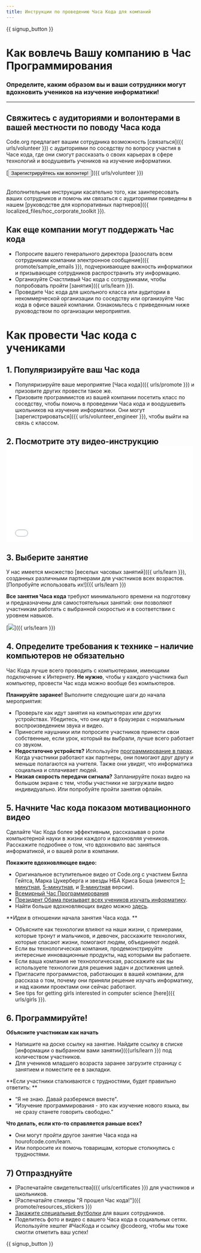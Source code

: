 ```yaml
---
title: Инструкции по проведению Часа Кода для компаний
---
```


{{ signup_button }}

# Как вовлечь Вашу компанию в Час Программирования
### Определите, каким образом вы и ваши сотрудники могут вдохновить учеников на изучение информатики!

***

## Свяжитесь с аудиториями и волонтерами в вашей местности по поводу Часа кода
Code.org предлагает вашим сотрудника возможность [связаться]({{ urls/volunteer }}) с аудиториями по соседству по вопросу участия в Часе кода, где они смогут рассказать о своих карьерах в сфере технологий и воодушевить учеников на изучение информатики.

[<button>Зарегистрируйтесь как волонтер!
</button>]({{ urls/volunteer }})
<br>
<br>

Дополнительные инструкции касательно того, как заинтересовать ваших сотрудников и помочь им связаться с аудиториями приведены в нашем [руководстве для корпоративных партнеров]({{ localized_files/hoc_corporate_toolkit }}).

## Как еще компании могут поддержать Час кода

- Попросите вашего генерального директора [разослать всем сотрудникам компании электронное сообщение]({{ promote/sample_emails }}), подчеркивающее важность информатики и призывающее сотрудников распространить эту информацию.
- Организуйте Счастливый Час кода с сотрудниками, чтобы попробовать пройти [занятия]({{ urls/learn }}).
- Проведите Час кода для школьного класса или аудитории в некоммерческой организации по соседству или организуйте Час кода в офисе вашей компании. Ознакомьтесь с приведенным ниже руководством по организации мероприятия.


# Как провести Час кода с учениками

## 1. Популяризируйте ваш Час кода
- Популяризируйте ваше мероприятие [Часа кода]({{ urls/promote }}) и призовите других провести такое же.
- Призовите программистов из вашей компании посетить класс по соседству, чтобы помочь в проведении Часа кода и воодушевить школьников на изучение информатики. Они могут [зарегистрироваться]({{ urls/volunteer_engineer }}), чтобы выйти на связь с классом.

## 2. Посмотрите эту видео-инструкцию  <iframe width="500" height="255" src="//www.youtube.com/embed/SrnvvWDm73k" frameborder="0" allowfullscreen></iframe>

## 3. Выберите занятие
У нас имеется множество [веселых часовых занятий]({{ urls/learn }}), созданных различными партнерами для участников всех возрастов. [Попробуйте использовать их!]({{ urls/learn }})

**Все занятия Часа кода** требуют минимального времени на подготовку и предназначены для самостоятельных занятий: они позволяют участникам работать с выбранной скоростью и в соответствии с уровнем навыков.

[<img src="/images/fit-700/tutorials.png" />]({{ urls/learn }})

## 4. Определите требования к технике – наличие компьютеров не обязательно

Час Кода лучше всего проводить с компьютерами, имеющими подключение к Интернету. **Не нужно**, чтобы у каждого участника был компьютер, провести Час кода можно вообще без компьютеров.

**Планируйте заранее!** Выполните следующие шаги до начала мероприятия:

- Проверьте как идут занятия на компьютерах или других устройствах. Убедитесь, что они идут в браузерах с нормальным воспроизведением звука и видео.
- Принесите наушники или попросите участников принести свои собственные, если урок, который вы выбрали, лучше всего работает со звуком.
- **Недостаточно устройств?** Используйте [программирование в парах](https://www.youtube.com/watch?v=vgkahOzFH2Q). Когда участники работают как партнеры, они помогают друг другу и меньше полагаются на учителя. Также они увидят, что информатика социальна и сплачивает людей.
- **Низкая скорость передачи сигнала?** Запланируйте показ видео на большом экране с тем, чтобы участники не загружали видео индивидуально. Или попробуйте пройти занятия офлайн.

## 5.  Начните Час кода показом мотивационного видео
Сделайте Час Кода более эффективным, рассказывая о роли компьютерной науки в жизни каждого и вдохновляя учеников. Расскажите подробнее о том, что вдохновило вас заняться информатикой, и о вашей роли в компании.

**Покажите вдохновляющее видео:**

- Оригинальное вступительное видео от Code.org с участием Билла Гейтса, Марка Цукерберга и звезды НБА Криса Боша (имеются [1-минутная](https://www.youtube.com/watch?v=qYZF6oIZtfc), [5-минутная](https://www.youtube.com/watch?v=nKIu9yen5nc), и [9-минутная](https://www.youtube.com/watch?v=dU1xS07N-FA) версии).
- [Всемирный Час Программирования](https://www.youtube.com/watch?v=KsOIlDT145A)
- [Президент Обама призывает всех учеников изучать информатику](https://www.youtube.com/watch?v=6XvmhE1J9PY).
- Найти больше вдохновляющих видео можно [здесь](https://www.youtube.com/playlist?list=PLzdnOPI1iJNfpD8i4Sx7U0y2MccnrNZuP).

**Идеи в отношении начала занятия Часа кода. **

- Объясните как технологии влияют на наши жизни, с примерами, которые тронут и мальчиков, и девочек, расскажите технологиях, которые спасают жизни, помогают людям, объединяют людей.
- Если вы технологическая компания, продемонстрируйте интересные инновационные продукты, над которыми вы работаете.
- Если ваша компания не технологическая, расскажите как вы используете технологии для решения задач и достижения целей.
- Пригласите программистов, работающих в вашей компании, для рассказа о том, почему они приняли решение изучать информатику, и над какими проектами они сейчас работают.
- See tips for getting girls interested in computer science [here]({{ urls/girls }}).

## 6. Программируйте!
**Объясните участникам как начать**

- Напишите на доске ссылку на занятие. Найдите ссылку в списке [информации о выбранном вами занятии]({{urls/learn }}) под количеством участников.
- Для учеников младшего возраста заранее загрузите страницу с занятием и поместите ее в закладки.

**Если участники сталкиваются с трудностями, будет правильно ответить: **

- “Я не знаю. Давай разберемся вместе".
- “Изучение программирования - это как изучение нового языка, вы не сразу станете говорить свободно.”

**Что делать, если кто-то справляется раньше всех?**

- Они могут пройти другое занятие Часа кода на hourofcode.com/learn.
- Или попросите их помочь товарищам, которые столкнулись с трудностями.

## 7) Отпразднуйте

- [Распечатайте свидетельства]({{ urls/certificates }}) для участников и школьников.
- [Распечатайте стикеры "Я прошел Час кода!"]({{ promote/resources_stickers }})
- [Закажите специальные футболки](http://blog.code.org/post/132608499493/hour-of-code-shirts-and-more) для ваших сотрудников.
- Поделитесь фото и видео с вашего Часа кода в социальных сетях. Используйте хештег #ЧасКода и ссылку @codeorg, чтобы мы тоже смогли отметить ваш успех!

{{ signup_button }}
